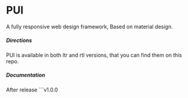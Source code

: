 # PUI
A fully responsive web design framework, Based on material design.
<h5>Directions</h5>
PUI is available in both ltr and rtl versions, that you can find them on this repo.
<h5>Documentation</h5>
After release ```v1.0.0

```, we will make a documentation in the both English and Persian languages.
